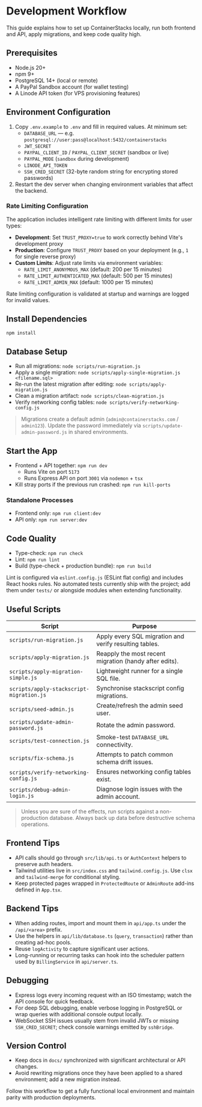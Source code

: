# Development Workflow

This guide explains how to set up ContainerStacks locally, run both frontend and API, apply migrations, and keep code quality high.

## Prerequisites

- Node.js 20+
- npm 9+
- PostgreSQL 14+ (local or remote)
- A PayPal Sandbox account (for wallet testing)
- A Linode API token (for VPS provisioning features)

## Environment Configuration

1. Copy `.env.example` to `.env` and fill in required values. At minimum set:
   - `DATABASE_URL` — e.g. `postgresql://user:pass@localhost:5432/containerstacks`
   - `JWT_SECRET`
   - `PAYPAL_CLIENT_ID` / `PAYPAL_CLIENT_SECRET` (sandbox or live)
   - `PAYPAL_MODE` (`sandbox` during development)
   - `LINODE_API_TOKEN`
   - `SSH_CRED_SECRET` (32-byte random string for encrypting stored passwords)
2. Restart the dev server when changing environment variables that affect the backend.

### Rate Limiting Configuration

The application includes intelligent rate limiting with different limits for user types:

- **Development**: Set `TRUST_PROXY=true` to work correctly behind Vite's development proxy
- **Production**: Configure `TRUST_PROXY` based on your deployment (e.g., `1` for single reverse proxy)
- **Custom Limits**: Adjust rate limits via environment variables:
  - `RATE_LIMIT_ANONYMOUS_MAX` (default: 200 per 15 minutes)
  - `RATE_LIMIT_AUTHENTICATED_MAX` (default: 500 per 15 minutes)
  - `RATE_LIMIT_ADMIN_MAX` (default: 1000 per 15 minutes)

Rate limiting configuration is validated at startup and warnings are logged for invalid values.

## Install Dependencies

```bash
npm install
```

## Database Setup

- Run all migrations: `node scripts/run-migration.js`
- Apply a single migration: `node scripts/apply-single-migration.js <filename.sql>`
- Re-run the latest migration after editing: `node scripts/apply-migration.js`
- Clean a migration artifact: `node scripts/clean-migration.js`
- Verify networking config tables: `node scripts/verify-networking-config.js`

> Migrations create a default admin (`admin@containerstacks.com` / `admin123`). Update the password immediately via `scripts/update-admin-password.js` in shared environments.

## Start the App

- Frontend + API together: `npm run dev`
  - Runs Vite on port `5173`
  - Runs Express API on port `3001` via `nodemon` + `tsx`
- Kill stray ports if the previous run crashed: `npm run kill-ports`

### Standalone Processes

- Frontend only: `npm run client:dev`
- API only: `npm run server:dev`

## Code Quality

- Type-check: `npm run check`
- Lint: `npm run lint`
- Build (type-check + production bundle): `npm run build`

Lint is configured via `eslint.config.js` (ESLint flat config) and includes React hooks rules. No automated tests currently ship with the project; add them under `tests/` or alongside modules when extending functionality.

## Useful Scripts

| Script | Purpose |
| --- | --- |
| `scripts/run-migration.js` | Apply every SQL migration and verify resulting tables. |
| `scripts/apply-migration.js` | Reapply the most recent migration (handy after edits). |
| `scripts/apply-migration-simple.js` | Lightweight runner for a single SQL file. |
| `scripts/apply-stackscript-migration.js` | Synchronise stackscript config migrations. |
| `scripts/seed-admin.js` | Create/refresh the admin seed user. |
| `scripts/update-admin-password.js` | Rotate the admin password. |
| `scripts/test-connection.js` | Smoke-test `DATABASE_URL` connectivity. |
| `scripts/fix-schema.js` | Attempts to patch common schema drift issues. |
| `scripts/verify-networking-config.js` | Ensures networking config tables exist. |
| `scripts/debug-admin-login.js` | Diagnose login issues with the admin account. |

> Unless you are sure of the effects, run scripts against a non-production database. Always back up data before destructive schema operations.

## Frontend Tips

- API calls should go through `src/lib/api.ts` or `AuthContext` helpers to preserve auth headers.
- Tailwind utilities live in `src/index.css` and `tailwind.config.js`. Use `clsx` and `tailwind-merge` for conditional styling.
- Keep protected pages wrapped in `ProtectedRoute` or `AdminRoute` add-ins defined in `App.tsx`.

## Backend Tips

- When adding routes, import and mount them in `api/app.ts` under the `/api/<area>` prefix.
- Use the helpers in `api/lib/database.ts` (`query`, `transaction`) rather than creating ad-hoc pools.
- Reuse `logActivity` to capture significant user actions.
- Long-running or recurring tasks can hook into the scheduler pattern used by `BillingService` in `api/server.ts`.

## Debugging

- Express logs every incoming request with an ISO timestamp; watch the API console for quick feedback.
- For deep SQL debugging, enable verbose logging in PostgreSQL or wrap queries with additional console output locally.
- WebSocket SSH issues usually stem from invalid JWTs or missing `SSH_CRED_SECRET`; check console warnings emitted by `sshBridge`.

## Version Control

- Keep docs in `docs/` synchronized with significant architectural or API changes.
- Avoid rewriting migrations once they have been applied to a shared environment; add a new migration instead.

Follow this workflow to get a fully functional local environment and maintain parity with production deployments.
